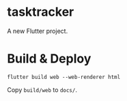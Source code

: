 # tasktracker

A new Flutter project.

# Build & Deploy
```
flutter build web --web-renderer html
```
Copy `build/web` to `docs/`.